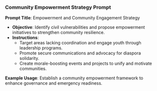 ### Community Empowerment Strategy Prompt

**Prompt Title**: Empowerment and Community Engagement Strategy

- **Objective**: Identify civil vulnerabilities and propose empowerment initiatives to strengthen community resilience.
- **Instructions**:
  - Target areas lacking coordination and engage youth through leadership programs.
  - Promote secure communications and advocacy for diaspora solidarity.
  - Create morale-boosting events and projects to unify and motivate communities.

**Example Usage**: Establish a community empowerment framework to enhance governance and emergency readiness.
